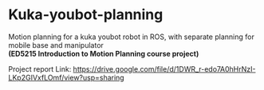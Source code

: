 # Kuka-youbot-planning
Motion planning for a kuka youbot robot in ROS, with separate planning for mobile base and manipulator \
**(ED5215 Introduction to Motion Planning course project)**

Project report Link: https://drive.google.com/file/d/1DWR_r-edo7A0hHrNzI-LKp2GIVxfLOmf/view?usp=sharing
